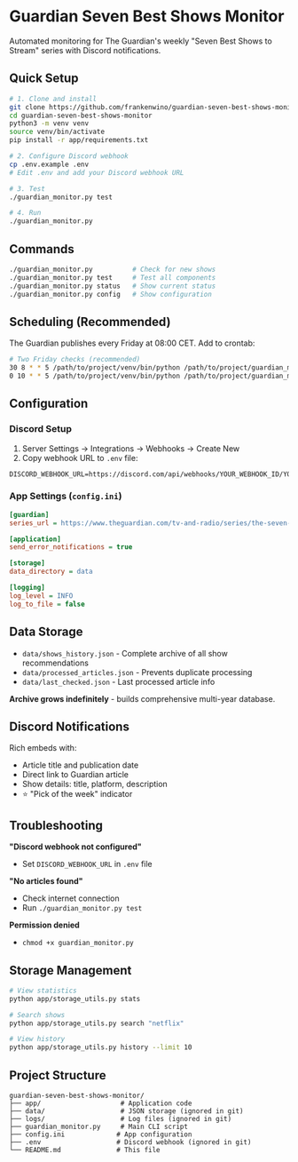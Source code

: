# Guardian Seven Best Shows Monitor

Automated monitoring for The Guardian's weekly "Seven Best Shows to Stream" series with Discord notifications.

## Quick Setup

```bash
# 1. Clone and install
git clone https://github.com/frankenwino/guardian-seven-best-shows-monitor.git
cd guardian-seven-best-shows-monitor
python3 -m venv venv
source venv/bin/activate
pip install -r app/requirements.txt

# 2. Configure Discord webhook
cp .env.example .env
# Edit .env and add your Discord webhook URL

# 3. Test
./guardian_monitor.py test

# 4. Run
./guardian_monitor.py
```

## Commands

```bash
./guardian_monitor.py          # Check for new shows
./guardian_monitor.py test     # Test all components
./guardian_monitor.py status   # Show current status
./guardian_monitor.py config   # Show configuration
```

## Scheduling (Recommended)

The Guardian publishes every Friday at 08:00 CET. Add to crontab:

```bash
# Two Friday checks (recommended)
30 8 * * 5 /path/to/project/venv/bin/python /path/to/project/guardian_monitor.py
0 10 * * 5 /path/to/project/venv/bin/python /path/to/project/guardian_monitor.py
```

## Configuration

### Discord Setup

1. Server Settings → Integrations → Webhooks → Create New
2. Copy webhook URL to `.env` file:

```env
DISCORD_WEBHOOK_URL=https://discord.com/api/webhooks/YOUR_WEBHOOK_ID/YOUR_TOKEN
```

### App Settings (`config.ini`)

```ini
[guardian]
series_url = https://www.theguardian.com/tv-and-radio/series/the-seven-best-shows-to-stream-this-week

[application]
send_error_notifications = true

[storage]
data_directory = data

[logging]
log_level = INFO
log_to_file = false
```

## Data Storage

- `data/shows_history.json` - Complete archive of all show recommendations
- `data/processed_articles.json` - Prevents duplicate processing
- `data/last_checked.json` - Last processed article info

**Archive grows indefinitely** - builds comprehensive multi-year database.

## Discord Notifications

Rich embeds with:

- Article title and publication date
- Direct link to Guardian article
- Show details: title, platform, description
- ⭐ "Pick of the week" indicator

## Troubleshooting

**"Discord webhook not configured"**

- Set `DISCORD_WEBHOOK_URL` in `.env` file

**"No articles found"**

- Check internet connection
- Run `./guardian_monitor.py test`

**Permission denied**

- `chmod +x guardian_monitor.py`

## Storage Management

```bash
# View statistics
python app/storage_utils.py stats

# Search shows
python app/storage_utils.py search "netflix"

# View history
python app/storage_utils.py history --limit 10
```

## Project Structure

```
guardian-seven-best-shows-monitor/
├── app/                    # Application code
├── data/                   # JSON storage (ignored in git)
├── logs/                   # Log files (ignored in git)
├── guardian_monitor.py     # Main CLI script
├── config.ini             # App configuration
├── .env                   # Discord webhook (ignored in git)
└── README.md              # This file
```
